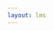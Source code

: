 ```yaml
---
layout: lms
---
```


<script>
// Without jQuery
// Define a convenience method and use it
var ready = (callback) => {
  if (document.readyState != "loading") callback();
  else document.addEventListener("DOMContentLoaded", callback);
}

ready(() => { 
  readUser(user.uid);
});
</script>